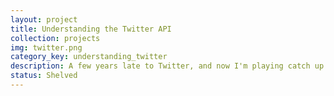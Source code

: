 ```yaml
---
layout: project
title: Understanding the Twitter API
collection: projects
img: twitter.png
category_key: understanding_twitter
description: A few years late to Twitter, and now I'm playing catch up. I'm not even sure if I get it (yet). Let's explore how the API works.
status: Shelved
---
```

